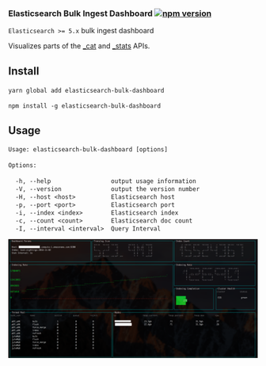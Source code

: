 ### Elasticsearch Bulk Ingest Dashboard [![npm version](https://badge.fury.io/js/elasticsearch-bulk-dashboard.svg)](https://badge.fury.io/js/elasticsearch-bulk-dashboard)

`Elasticsearch >= 5.x` bulk ingest dashboard

Visualizes parts of the [_cat](https://www.elastic.co/guide/en/elasticsearch/reference/current/cat.html) and [_stats](https://www.elastic.co/guide/en/elasticsearch/reference/current/indices-stats.html) APIs.

## Install

`yarn global add elasticsearch-bulk-dashboard`

`npm install -g elasticsearch-bulk-dashboard`

## Usage

```
Usage: elasticsearch-bulk-dashboard [options]

Options:

  -h, --help                 output usage information
  -V, --version              output the version number
  -H, --host <host>          Elasticsearch host
  -p, --port <port>          Elasticsearch port
  -i, --index <index>        Elasticsearch index
  -c, --count <count>        Elasticsearch doc count
  -I, --interval <interval>  Query Interval
```


![Screenshot](https://raw.githubusercontent.com/iamchrismiller/elasticsearch-bulk-dashboard/master/screenshot.png)
